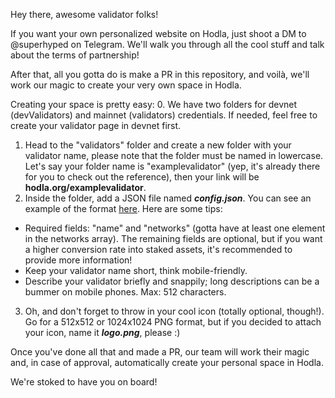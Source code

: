 Hey there, awesome validator folks!

If you want your own personalized website on Hodla, just shoot a DM to @superhyped on Telegram. We'll walk you through all the cool stuff and talk about the terms of partnership!

After that, all you gotta do is make a PR in this repository, and voilà, we'll work our magic to create your very own space in Hodla.

Creating your space is pretty easy:
0. We have two folders for devnet (devValidators) and mainnet (validators) credentials. If needed, feel free to create your validator page in devnet first. 
1. Head to the "validators" folder and create a new folder with your validator name, please note that the folder must be named in lowercase. Let's say your folder name is "examplevalidator" (yep, it's already there for you to check out the reference), then your link will be **hodla.org/examplevalidator**.
2. Inside the folder, add a JSON file named **_config.json_**. You can see an example of the format [here](https://github.com/hodla-app/validators/blob/main/devValidators/examplevalidator/config.json). Here are some tips:
- Required fields: "name" and "networks" (gotta have at least one element in the networks array). The remaining fields are optional, but if you want a higher conversion rate into staked assets, it's recommended to provide more information!
- Keep your validator name short, think mobile-friendly.
- Describe your validator briefly and snappily; long descriptions can be a bummer on mobile phones. Max: 512 characters.
3. Oh, and don't forget to throw in your cool icon (totally optional, though!). Go for a 512x512 or 1024x1024 PNG format, but if you decided to attach your icon, name it **_logo.png_**, please :) 

Once you've done all that and made a PR, our team will work their magic and, in case of approval, automatically create your personal space in Hodla.

We're stoked to have you on board!
